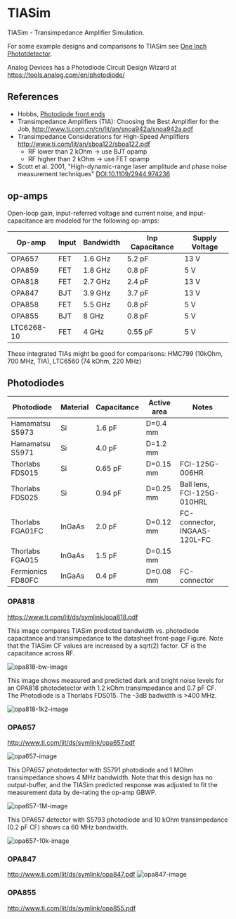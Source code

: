 # TIASim
TIASim - Transimpedance Amplifier Simulation.

For some example designs and comparisons to TIASim see [One Inch Phototdetector](https://github.com/aewallin/One-Inch-Photodetector).

Analog Devices has a Photodiode Circuit Design Wizard at https://tools.analog.com/en/photodiode/

## References

* Hobbs, [Photodiode front ends](https://electrooptical.net/static/oldsite/www/frontends/frontends.pdf)
* Transimpedance Amplifiers (TIA): Choosing the Best Amplifier for the Job, http://www.ti.com.cn/cn/lit/an/snoa942a/snoa942a.pdf
* Transimpedance Considerations for High-Speed Amplifiers http://www.ti.com/lit/an/sboa122/sboa122.pdf
  - RF lower than 2 kOhm -> use BJT opamp
  - RF higher than 2 kOhm -> use FET opamp
* Scott et al. 2001, "High-dynamic-range laser amplitude and phase noise measurement techniques" [DOI:10.1109/2944.974236](https://doi.org/10.1109/2944.974236)

## op-amps

Open-loop gain, input-referred voltage and current noise, and input-capacitance are modeled for the following op-amps:

| Op-amp        | Input           | Bandwidth | Inp Capacitance | Supply Voltage  |
| ------------- | -------------   | --------- | --------------- | --------------- |
| OPA657        | FET             |  1.6 GHz  | 5.2 pF          | 13 V            |
| OPA859        | FET             |  1.8 GHz  | 0.8 pF          | 5 V             |
| OPA818        | FET             |  2.7 GHz  | 2.4 pF          | 13 V            |
| OPA847        | BJT             |  3.9 GHz  | 3.7 pF          | 13 V            |
| OPA858        | FET             |  5.5 GHz  | 0.8 pF          | 5 V             |
| OPA855        | BJT             |  8 GHz    | 0.8 pF          | 5 V             |
| LTC6268-10    | FET             |  4 GHz    | 0.55 pF         | 5 V             |

These integrated TIAs might be good for comparisons:  HMC799 (10kOhm, 700 MHz, TIA), LTC6560 (74 kOhm, 220 MHz)

## Photodiodes

| Photodiode        | Material        | Capacitance | Active area | Notes  |
| ----------------- | -------------   | ----------- | --------------- | --------------- |
| Hamamatsu S5973   | Si              |  1.6 pF     | D=0.4 mm          |             |
| Hamamatsu S5971   | Si              |  4.0 pF     | D=1.2 mm          |              |
| Thorlabs FDS015   | Si              |  0.65 pF    | D=0.15 mm          | FCI-125G-006HR            |
| Thorlabs FDS025   | Si              |  0.94 pF    | D=0.25 mm          | Ball lens, FCI-125G-010HRL          |
| Thorlabs FGA01FC  | InGaAs          |  2.0 pF     | D=0.12 mm          | FC-connector, INGAAS-120L-FC           |
| Thorlabs FGA015   | InGaAs          |  1.5 pF     | D=0.15 mm          |           |
| Fermionics FD80FC | InGaAs          |  0.4 pF     | D=0.08 mm          | FC-connector             |



### OPA818
https://www.ti.com/lit/ds/symlink/opa818.pdf

This image compares TIASim predicted bandwidth vs. photodiode capacitance and transimpedance to the datasheet front-page
Figure. Note that the TIASim CF values are increased by a sqrt(2) factor. CF is the capacitance across RF.

![opa818-bw-image](doc/OPA818_BW_vs_CD.png)

This image shows measured and predicted dark and bright noise levels for an OPA818 photodetector with 1.2 kOhm transimpedance and 0.7 pF CF.
The Photodiode is a Thorlabs FDS015. The -3dB badwidth is >400 MHz.

![opa818-1k2-image](doc/2020-11-28_OPA818_1k2_log.png)


### OPA657
http://www.ti.com/lit/ds/symlink/opa657.pdf

![opa657-image](doc/opa657.png)

This OPA657 photodetector with S5791 photodiode and 1 MOhm transimpedance shows 4 MHz bandwidth. Note that this design has no output-buffer, and the TIASim predicted response was adjusted to fit the measurement data by de-rating the op-amp GBWP.

![opa657-1M-image](doc/2020-05_1Mohm_OPA657.png)

This OPA657 detector with S5793 photodiode and 10 kOhm transimpedance (0.2 pF CF) shows ca 60 MHz bandwidth.

![opa657-10k-image](doc/2020-01-27_OPA657_S5973_10k.png)


### OPA847
http://www.ti.com/lit/ds/symlink/opa847.pdf
![opa847-image](doc/opa847.png)

### OPA855
http://www.ti.com/lit/ds/symlink/opa855.pdf

